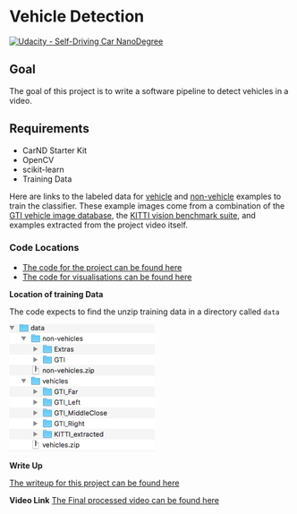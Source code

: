# Vehicle Detection
[![Udacity - Self-Driving Car NanoDegree](https://s3.amazonaws.com/udacity-sdc/github/shield-carnd.svg)](http://www.udacity.com/drive)


Goal
---
The goal of this project is to write a software pipeline to detect vehicles in a video.


Requirements
---
 - CarND Starter Kit
 - OpenCV
 - scikit-learn
 - Training Data



Here are links to the labeled data for [vehicle](https://s3.amazonaws.com/udacity-sdc/Vehicle_Tracking/vehicles.zip) and [non-vehicle](https://s3.amazonaws.com/udacity-sdc/Vehicle_Tracking/non-vehicles.zip) examples to train the classifier.  These example images come from a combination of the [GTI vehicle image database](http://www.gti.ssr.upm.es/data/Vehicle_database.html), the [KITTI vision benchmark suite](http://www.cvlibs.net/datasets/kitti/), and examples extracted from the project video itself.

### Code Locations
 - [The code for the project can be found here](./Project.ipynb)
 - [The code for visualisations can be found here](./Visualisations.ipynb)

**Location of training Data**

The code expects to find the unzip training data in a directory called `data`

![folders](./examples/folders.png)

**Write Up**

[The writeup for this project can be found here](./writeup.md)

**Video Link**
[The Final processed video can be found here](https://drive.google.com/open?id=0BwiJ5381w9ktOHlKN2k2ekVqcUE)
